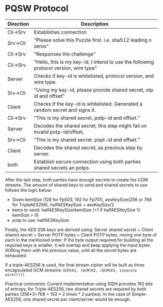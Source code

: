 # PQSW Protocol  

| Direction | Description                                                                                             |
|-----------|---------------------------------------------------------------------------------------------------------|
| Cli->Srv  | Establishes connection                                                                                  |
| Srv->Cli  | "Please solve this Puzzle first. i.e. sha512 leading n zeros"                                           |
| Cli->Srv  | "Responses the challenge"                                                                               |
| Cli->Srv  | "Hello, this is my key-id, I intend to use the following protocol version, wire type"                   |
|  Server   | Checks if key-id is whitelisted, protocol version, and wire type.                                       |
| Srv->Cli  | "Using my key-id, please provide shared secret, otp id and offset"                                      |
|  Client   | Checks if the key-id is whitelisted. Generated a random secret and signs it.                            |
| Cli->Srv  | "This is my shared secret, potp-id and offset."                                                         |
|  Server   | Decodes the shared secret, this step might fail on invalid potp-id/offset,                              |
| Srv->Cli  | "This is my shared secret. popt-id and offset."                                                         |
|  Client   | Decodes the shared secret, as previous step by server.                                                  |
|   both    | Establish secure connection using both parties shared secrets an potps                                  |

After the last step, both parties have enough secrets to create the CGM streams. The amount of shared keys to send
and shared secrets to use follows the logic below:
- Given kemSize (128 for Fp503, 192 for Fp751), aesKeySize(256 or 768 for TripleAES256), halfAESKeySize = aesKeySize/2
- kems to send: halfAESKeySize/kemSize (+1 if halfAESKeySize % kemSize > 0)
- potp to use: halfAESKeySize

Finally, the AES-256 keys are derived using: Server shared secret + Client shared secret + Server POTP bytes + Client
POTP bytes, mixing one byte of each in the mentioned order. If the byte output required for building all the required
keys is smaller, it will overlap and keep applying the input bytes XORing them with the previous value, until all the
secret bytes are exhausted.

If a triple-AES256 is used, the final stream cipher will be built as three encapsulated GCM streams:
`GCM(K1, (GCM(K2, (GCM(K3, insecure wire)))))`

Practical comments: Current implementation using SIDH provides 192 bits of entropy, for Triple-AES256, two shared 
secrets are required by both parties (256*3=768 = 192 * 2 times * 2 parties). In the case of Simple-AES256, one shared
secret per client/server would be enough.

